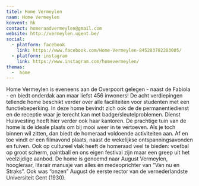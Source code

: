 ```yaml
---
titel: Home Vermeylen
naam: Home Vermeylen
konvent: hk
contact: homeraadvermeylen@gmail.com
website: http://vermeylen.ugent.be/
social: 
  - platform: facebook
    link: https://www.facebook.com/Home-Vermeylen-845283782203005/
  - platform: instagram
    link: https://www.instagram.com/homevermeylen/
themas:
  -  home
---
```


Home Vermeylen is eveneens aan de Overpoort gelegen - naast de Fabiola - en biedt onderdak aan maar liefst 456 inwoners! De acht verdiepingen tellende home beschikt verder over alle faciliteiten voor studenten met een functiebeperking.
In deze home bevindt zich ook de de permanentiedienst en de receptie waar je terecht kan met badge/sleutelproblemen. Dienst Huisvesting heeft hier verder ook haar kantoren.
De prachtige tuin van de home is de ideale plaats om bij mooi weer in te vertoeven. Als je toch binnen wil zitten, dan biedt de homeraad voldoende activiteiten aan. Af en toe vindt er een filmavond plaats, naast de wekelijkse ontspanningsavonden en fuiven.
Ook op cultureel vlak heeft de homeraad veel te bieden: voetbal op groot scherm, paintball en ons eigen festival zijn maar een greep uit het veelzijdige aanbod.
De home is genoemd naar August Vermeylen, hoogleraar, literair manusje van alles én medeoprichter van “Van nu en Straks”. Ook was “onzen” August de eerste rector van de vernederlandste Universiteit Gent (1930).
